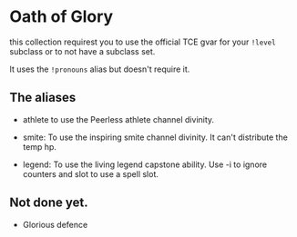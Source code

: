 # Oath of Glory

this collection requirest you to use the official TCE gvar for your `!level` subclass or to not have a subclass set.

It uses the `!pronouns` alias but doesn't require it.

## The aliases

- athlete
  to use the Peerless athlete channel divinity.

- smite:
  To use the inspiring smite channel divinity. It can't distribute the temp hp.
  
- legend:
  To use the living legend capstone ability. Use -i to ignore counters and slot to use a spell slot.
  
 ## Not done yet.
- Glorious defence
